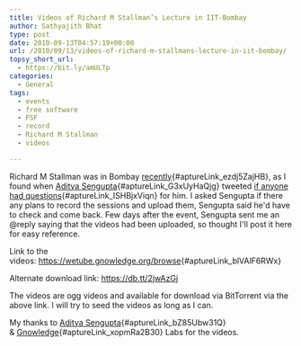 ```yaml
---
title: Videos of Richard M Stallman’s Lecture in IIT-Bombay
author: Sathyajith Bhat
type: post
date: 2010-09-13T04:57:19+00:00
url: /2010/09/13/videos-of-richard-m-stallmans-lecture-in-iit-bombay/
topsy_short_url:
  - https://bit.ly/amULTp
categories:
  - General
tags:
  - events
  - free software
  - FSF
  - record
  - Richard M Stallman
  - videos

---
```

Richard M Stallman was in Bombay [recently][1]{#aptureLink_ezdj5ZajHB}, as I found when [Aditya Sengupta][2]{#aptureLink_G3xUyHaQjg} tweeted [if anyone had questions][3]{#aptureLink_ISHBjxViqn} for him. I asked Sengupta if there any plans to record the sessions and upload them, Sengupta said he'd have to check and come back. Few days after the event, Sengupta sent me an @reply saying that the videos had been uploaded, so thought I'll post it here for easy reference.

<!--more-->

Link to the videos: <https://wetube.gnowledge.org/browse>{#aptureLink_blVAlF6RWx}

Alternate download link: <a href="https://db.tt/2jwAzGj" target="_blank">https://db.tt/2jwAzGj</a>

The videos are ogg videos and available for download via BitTorrent via the above link. I will try to seed the videos as long as I can.

My thanks to [Aditya Sengupta][4]{#aptureLink_bZ85Ubw31Q} & [Gnowledge][5]{#aptureLink_xopmRa2B30} Labs for the videos.

 [1]: https://twitter.com/Sengupta/status/23060473878
 [2]: https://twitter.com/Sengupta
 [3]: https://twitter.com/Sengupta/status/23060066974
 [4]: https://vignettinglife.com/
 [5]: https://www.gnowledge.org/
